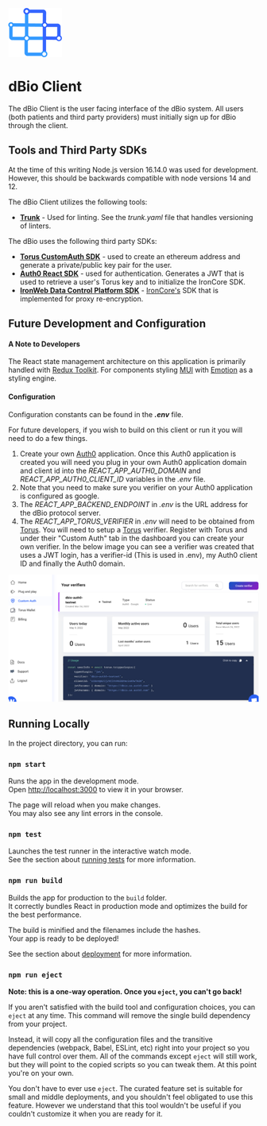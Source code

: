 ![dbio-logo](./readme-assets/logo.png)
# dBio Client

The dBio Client is the user facing interface of the dBio system. All users (both patients and third party providers) must initially sign up for dBio through the client.

## Tools and Third Party SDKs

At the time of this writing Node.js version 16.14.0 was used for development. However, this should be backwards compatible with node versions 14 and 12.

The dBio Client utilizes the following tools:
- **[Trunk](https://trunk.io/)** - Used for linting. See the _trunk.yaml_ file that handles versioning of linters.

The dBio uses the following third party SDKs:
- **[Torus CustomAuth SDK](https://docs.tor.us/customauth/get-started)** - used to create an ethereum address and generate a private/public key pair for the user.
- **[Auth0 React SDK](https://auth0.com/docs/libraries/auth0-react)** - used for authentication. Generates a JWT that is used to retrieve a user's Torus key and to initialize the IronCore SDK.
- **[IronWeb Data Control Platform SDK](https://ironcorelabs.com/docs/data-control-platform/javascript/react/)** - [IronCore's](https://ironcorelabs.com/) SDK that is implemented for proxy re-encryption.

## Future Development and Configuration

#### **A Note to Developers**
The React state management architecture on this application is primarily handled with [Redux Toolkit](https://redux-toolkit.js.org/). For components styling [MUI](https://mui.com/) with [Emotion](https://emotion.sh/docs/introduction) as a styling engine.

#### **Configuration**

Configuration constants can be found in the **_.env_** file.

For future developers, if you wish to build on this client or run it you will need to do a few things.

1. Create your own [Auth0](https://auth0.com/) application. Once this Auth0 application is created you will need you plug in your own Auth0 application domain and client id into the *REACT_APP_AUTH0_DOMAIN* and *REACT_APP_AUTH0_CLIENT_ID* variables in the *.env* file.
2. Note that you need to make sure you verifier on your Auth0 application is configured as google.
3. The *REACT_APP_BACKEND_ENDPOINT* in *.env* is the URL address for the dBio protocol server.
4. The *REACT_APP_TORUS_VERIFIER* in *.env* will need to be obtained from [Torus](tor.us). You will need to setup a [Torus](tor.us) verifier. Register with Torus and under their "Custom Auth" tab in the dashboard you can create your own verifier. In the below image you can see a verifier was created that uses a JWT login, has a verifier-id (This is used in .env), my Auth0 client ID and finally the Auth0 domain.

![torus-example](./readme-assets/torus.png)

## Running Locally

In the project directory, you can run:

### `npm start`

Runs the app in the development mode.\
Open [http://localhost:3000](http://localhost:3000) to view it in your browser.

The page will reload when you make changes.\
You may also see any lint errors in the console.

### `npm test`

Launches the test runner in the interactive watch mode.\
See the section about [running tests](https://facebook.github.io/create-react-app/docs/running-tests) for more information.

### `npm run build`

Builds the app for production to the `build` folder.\
It correctly bundles React in production mode and optimizes the build for the best performance.

The build is minified and the filenames include the hashes.\
Your app is ready to be deployed!

See the section about [deployment](https://facebook.github.io/create-react-app/docs/deployment) for more information.

### `npm run eject`

**Note: this is a one-way operation. Once you `eject`, you can't go back!**

If you aren't satisfied with the build tool and configuration choices, you can `eject` at any time. This command will remove the single build dependency from your project.

Instead, it will copy all the configuration files and the transitive dependencies (webpack, Babel, ESLint, etc) right into your project so you have full control over them. All of the commands except `eject` will still work, but they will point to the copied scripts so you can tweak them. At this point you're on your own.

You don't have to ever use `eject`. The curated feature set is suitable for small and middle deployments, and you shouldn't feel obligated to use this feature. However we understand that this tool wouldn't be useful if you couldn't customize it when you are ready for it.
